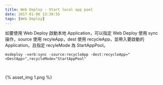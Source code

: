 ```yaml
---
title: Web Deploy - Start local app pool
date: 2017-01-06 13:39:55
tags: [Web Deploy]
---
```


如要使用 Web Deploy 啟動本地 Application，可以指定 Web Deploy 使用 sync 操作，source 使用 recyleApp，dest 使用 recycleApp，並帶入要啟動的 Application，且指定 recyleMode 為 StartAppPool。  

<!-- More -->

    msdeploy -verb:sync -source:recycleApp -dest:recycleApp="<DestApp>",recycleMode="StartAppPool"

<br/>


{% asset_img 1.png %}

<br/>